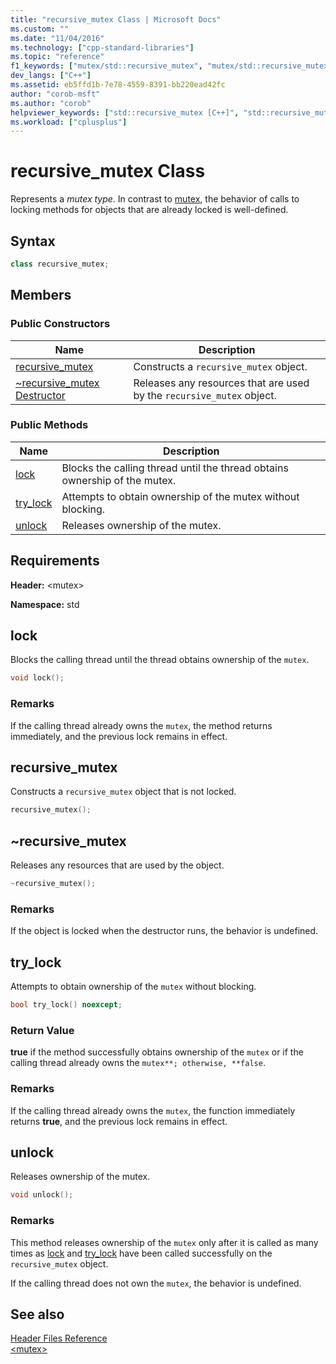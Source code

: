 ```yaml
---
title: "recursive_mutex Class | Microsoft Docs"
ms.custom: ""
ms.date: "11/04/2016"
ms.technology: ["cpp-standard-libraries"]
ms.topic: "reference"
f1_keywords: ["mutex/std::recursive_mutex", "mutex/std::recursive_mutex::recursive_mutex", "mutex/std::recursive_mutex::lock", "mutex/std::recursive_mutex::try_lock", "mutex/std::recursive_mutex::unlock"]
dev_langs: ["C++"]
ms.assetid: eb5ffd1b-7e78-4559-8391-bb220ead42fc
author: "corob-msft"
ms.author: "corob"
helpviewer_keywords: ["std::recursive_mutex [C++]", "std::recursive_mutex [C++], recursive_mutex", "std::recursive_mutex [C++], lock", "std::recursive_mutex [C++], try_lock", "std::recursive_mutex [C++], unlock"]
ms.workload: ["cplusplus"]
---
```

# recursive_mutex Class

Represents a *mutex type*. In contrast to [mutex](../standard-library/mutex-class-stl.md), the behavior of calls to locking methods for objects that are already locked is well-defined.

## Syntax

```cpp
class recursive_mutex;
```

## Members

### Public Constructors

|Name|Description|
|----------|-----------------|
|[recursive_mutex](#recursive_mutex)|Constructs a `recursive_mutex` object.|
|[~recursive_mutex Destructor](#dtorrecursive_mutex_destructor)|Releases any resources that are used by the `recursive_mutex` object.|

### Public Methods

|Name|Description|
|----------|-----------------|
|[lock](#lock)|Blocks the calling thread until the thread obtains ownership of the mutex.|
|[try_lock](#try_lock)|Attempts to obtain ownership of the mutex without blocking.|
|[unlock](#unlock)|Releases ownership of the mutex.|

## Requirements

**Header:** \<mutex>

**Namespace:** std

## <a name="lock"></a>  lock

Blocks the calling thread until the thread obtains ownership of the `mutex`.

```cpp
void lock();
```

### Remarks

If the calling thread already owns the `mutex`, the method returns immediately, and the previous lock remains in effect.

## <a name="recursive_mutex"></a>  recursive_mutex

Constructs a `recursive_mutex` object that is not locked.

```cpp
recursive_mutex();
```

## <a name="dtorrecursive_mutex_destructor"></a>  ~recursive_mutex

Releases any resources that are used by the object.

```cpp
~recursive_mutex();
```

### Remarks

If the object is locked when the destructor runs, the behavior is undefined.

## <a name="try_lock"></a>  try_lock

Attempts to obtain ownership of the `mutex` without blocking.

```cpp
bool try_lock() noexcept;
```

### Return Value

**true** if the method successfully obtains ownership of the `mutex` or if the calling thread already owns the `mutex**; otherwise, **false`.

### Remarks

If the calling thread already owns the `mutex`, the function immediately returns **true**, and the previous lock remains in effect.

## <a name="unlock"></a>  unlock

Releases ownership of the mutex.

```cpp
void unlock();
```

### Remarks

This method releases ownership of the `mutex` only after it is called as many times as [lock](#lock) and [try_lock](#try_lock) have been called successfully on the `recursive_mutex` object.

If the calling thread does not own the `mutex`, the behavior is undefined.

## See also

[Header Files Reference](../standard-library/cpp-standard-library-header-files.md)<br/>
[\<mutex>](../standard-library/mutex.md)<br/>
